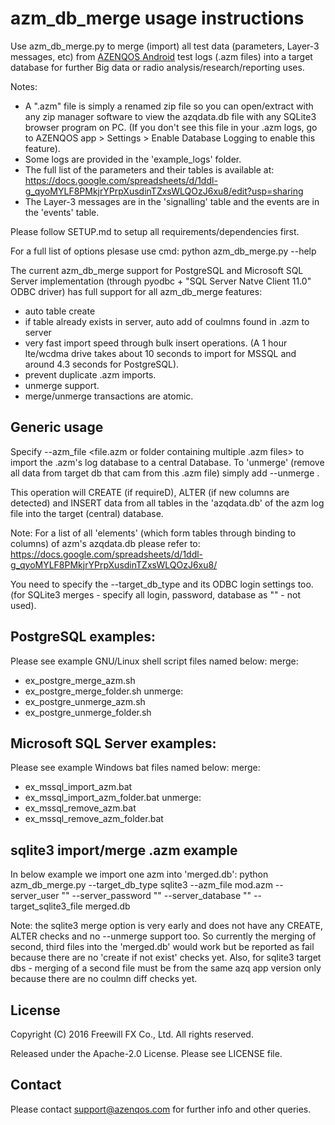 azm_db_merge usage instructions
===============================

Use azm_db_merge.py to merge (import) all test data (parameters, Layer-3 messages, etc) from [AZENQOS Android](http://www.azenqos.com) test logs (.azm files) into a target database for further Big data or radio analysis/research/reporting uses.

Notes:
- A ".azm" file is simply a renamed zip file so you can open/extract with
any zip manager software to view the azqdata.db file with any SQLite3 browser program on PC. (If you don't see this file in your .azm logs, go to AZENQOS app > Settings > Enable Database Logging to enable this feature).
- Some logs are provided in the 'example_logs' folder.
- The full list of the parameters and their tables is available at:
https://docs.google.com/spreadsheets/d/1ddl-g_qyoMYLF8PMkjrYPrpXusdinTZxsWLQOzJ6xu8/edit?usp=sharing
- The Layer-3 messages are in the 'signalling' table and the events are in the 'events' table.

Please follow SETUP.md to setup all requirements/dependencies first.

For a full list of options plesase use cmd:
python azm_db_merge.py --help

The current azm_db_merge support for PostgreSQL and Microsoft SQL Server implementation (through pyodbc + "SQL Server Natve Client 11.0" ODBC driver)
 has full support for all azm_db_merge features:
- auto table create
- if table already exists in server, auto add of coulmns found in .azm to server
- very fast import speed through bulk insert operations. (A 1 hour lte/wcdma drive takes about 10 seconds to import for MSSQL and around 4.3 seconds for PostgreSQL).
- prevent duplicate .azm imports.
- unmerge support.
- merge/unmerge transactions are atomic.


Generic usage
-------------

Specify --azm_file <file.azm or folder containing multiple .azm files> to import the .azm's log database to a central Database. To 'unmerge' (remove all data from target db that cam from this .azm file) simply add --unmerge .

This operation will CREATE (if requireD), ALTER (if new columns are detected)
and INSERT data from all tables in the 'azqdata.db' of the azm log file into
the target (central) database.

Note: For a list of all 'elements' (which form tables through binding to columns) of azm's azqdata.db please refer to:
https://docs.google.com/spreadsheets/d/1ddl-g_qyoMYLF8PMkjrYPrpXusdinTZxsWLQOzJ6xu8/

You need to specify the --target_db_type and its ODBC login settings too.
(for SQLite3 merges - specify all login, password, database as "" - not used).

PostgreSQL examples:
--------------------

Please see example GNU/Linux shell script files named below:
merge:
  - ex_postgre_merge_azm.sh
  - ex_postgre_merge_folder.sh
unmerge:
  - ex_postgre_unmerge_azm.sh
  - ex_postgre_unmerge_folder.sh
  

Microsoft SQL Server examples:
------------------------------

Please see example Windows bat files named below:
merge:
  - ex_mssql_import_azm.bat
  - ex_mssql_import_azm_folder.bat
unmerge:
  - ex_mssql_remove_azm.bat
  - ex_mssql_remove_azm_folder.bat


sqlite3 import/merge .azm example
---------------------------------

In below example we import one azm into 'merged.db':
python azm_db_merge.py --target_db_type sqlite3 --azm_file mod.azm --server_user "" --server_password "" --server_database "" --target_sqlite3_file merged.db

Note: the sqlite3 merge option is very early and does not have any CREATE, ALTER checks and no --unmerge support too.
So currently the merging of second, third files into the 'merged.db' would work
 but be reported as fail because there are no 'create if not exist' checks yet.
 Also, for sqlite3 target dbs - merging of a second file must be from the same
 azq app version only because there are no coulmn diff checks yet.


License
-------

Copyright (C) 2016 Freewill FX Co., Ltd. All rights reserved.

Released under the Apache-2.0 License. Please see LICENSE file.

Contact
-------

Please contact support@azenqos.com for further info and other queries.

